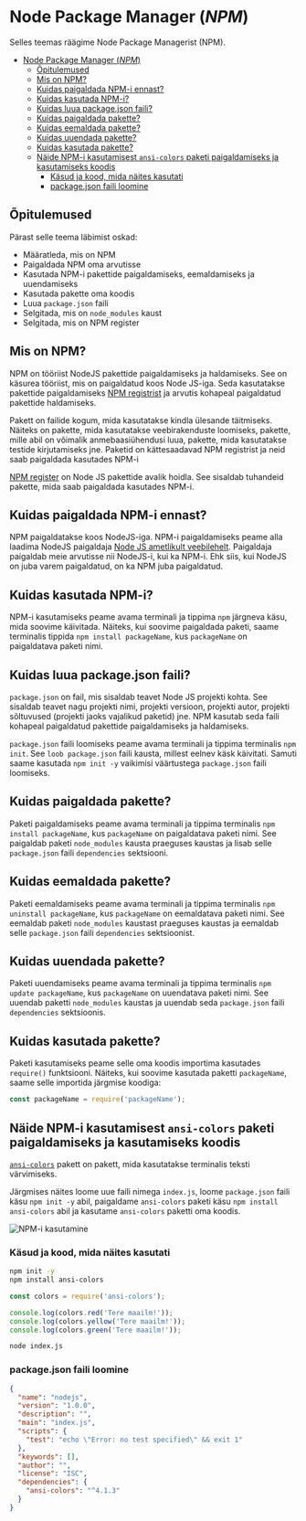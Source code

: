 # Node Package Manager (*NPM*)

Selles teemas räägime Node Package Managerist (NPM).

- [Node Package Manager (*NPM*)](#node-package-manager-npm)
  - [Õpitulemused](#õpitulemused)
  - [Mis on NPM?](#mis-on-npm)
  - [Kuidas paigaldada NPM-i ennast?](#kuidas-paigaldada-npm-i-ennast)
  - [Kuidas kasutada NPM-i?](#kuidas-kasutada-npm-i)
  - [Kuidas luua package.json faili?](#kuidas-luua-packagejson-faili)
  - [Kuidas paigaldada pakette?](#kuidas-paigaldada-pakette)
  - [Kuidas eemaldada pakette?](#kuidas-eemaldada-pakette)
  - [Kuidas uuendada pakette?](#kuidas-uuendada-pakette)
  - [Kuidas kasutada pakette?](#kuidas-kasutada-pakette)
  - [Näide NPM-i kasutamisest `ansi-colors` paketi paigaldamiseks ja kasutamiseks koodis](#näide-npm-i-kasutamisest-ansi-colors-paketi-paigaldamiseks-ja-kasutamiseks-koodis)
    - [Käsud ja kood, mida näites kasutati](#käsud-ja-kood-mida-näites-kasutati)
    - [package.json faili loomine](#packagejson-faili-loomine)

## Õpitulemused

Pärast selle teema läbimist oskad:

- Määratleda, mis on NPM
- Paigaldada NPM oma arvutisse
- Kasutada NPM-i pakettide paigaldamiseks, eemaldamiseks ja uuendamiseks
- Kasutada pakette oma koodis
- Luua `package.json` faili
- Selgitada, mis on `node_modules` kaust
- Selgitada, mis on NPM register

## Mis on NPM?

NPM on tööriist NodeJS pakettide paigaldamiseks ja haldamiseks. See on käsurea tööriist, mis on paigaldatud koos Node JS-iga. Seda kasutatakse pakettide paigaldamiseks [NPM registrist](https://www.npmjs.com/) ja arvutis kohapeal paigaldatud pakettide haldamiseks.

Pakett on failide kogum, mida kasutatakse kindla ülesande täitmiseks. Näiteks on pakette, mida kasutatakse veebirakenduste loomiseks, pakette, mille abil on võimalik anmebaasiühendusi luua, pakette, mida kasutatakse testide kirjutamiseks jne. Paketid on kättesaadavad NPM registrist ja neid saab paigaldada kasutades NPM-i

[NPM register](https://www.npmjs.com/) on Node JS pakettide avalik hoidla. See sisaldab tuhandeid pakette, mida saab paigaldada kasutades NPM-i.

## Kuidas paigaldada NPM-i ennast?

NPM paigaldatakse koos NodeJS-iga. NPM-i paigaldamiseks peame alla laadima NodeJS paigaldaja [Node JS ametlikult veebilehelt](https://nodejs.org/en/download). Paigaldaja paigaldab meie arvutisse nii NodeJS-i, kui ka NPM-i. Ehk siis, kui NodeJS on juba varem paigaldatud, on ka NPM juba paigaldatud.

## Kuidas kasutada NPM-i?

NPM-i kasutamiseks peame avama terminali ja tippima `npm` järgneva käsu, mida soovime käivitada. Näiteks, kui soovime paigaldada paketi, saame terminalis tippida `npm install packageName`, kus `packageName` on paigaldatava paketi nimi.

## Kuidas luua package.json faili?

`package.json` on fail, mis sisaldab teavet Node JS projekti kohta. See sisaldab teavet nagu projekti nimi, projekti versioon, projekti autor, projekti sõltuvused (projekti jaoks vajalikud paketid) jne. NPM kasutab seda faili kohapeal paigaldatud pakettide paigaldamiseks ja haldamiseks.

`package.json` faili loomiseks peame avama terminali ja tippima terminalis `npm init`. See `loob package.json` faili kausta, millest eelnev käsk käivitati. Samuti saame kasutada `npm init -y` vaikimisi väärtustega `package.json` faili loomiseks.

## Kuidas paigaldada pakette?

Paketi paigaldamiseks peame avama terminali ja tippima terminalis `npm install packageName`, kus `packageName` on paigaldatava paketi nimi. See paigaldab paketi `node_modules` kausta praeguses kaustas ja lisab selle `package.json` faili `dependencies` sektsiooni.

## Kuidas eemaldada pakette?

Paketi eemaldamiseks peame avama terminali ja tippima terminalis `npm uninstall packageName`, kus `packageName` on eemaldatava paketi nimi. See eemaldab paketi `node_modules` kaustast praeguses kaustas ja eemaldab selle `package.json` faili `dependencies` sektsioonist.

## Kuidas uuendada pakette?

Paketi uuendamiseks peame avama terminali ja tippima terminalis `npm update packageName`, kus `packageName` on uuendatava paketi nimi. See uuendab paketti `node_modules` kaustas ja uuendab seda `package.json` faili `dependencies` sektsioonis.

## Kuidas kasutada pakette?

Paketi kasutamiseks peame selle oma koodis importima kasutades `require()` funktsiooni. Näiteks, kui soovime kasutada paketti `packageName`, saame selle importida järgmise koodiga:

```javascript
const packageName = require('packageName');
```

## Näide NPM-i kasutamisest `ansi-colors` paketi paigaldamiseks ja kasutamiseks koodis

[`ansi-colors`](https://www.npmjs.com/package/ansi-colors) pakett on pakett, mida kasutatakse terminalis teksti värvimiseks.

Järgmises näites loome uue faili nimega `index.js`, loome `package.json` faili käsu `npm init -y` abil, paigaldame `ansi-colors` paketi käsu `npm install ansi-colors` abil ja kasutame `ansi-colors` paketti oma koodis.

![NPM-i kasutamine](UsingNPM.gif)

### Käsud ja kood, mida näites kasutati

```bash
npm init -y
npm install ansi-colors
```

```javascript
const colors = require('ansi-colors');

console.log(colors.red('Tere maailm!'));
console.log(colors.yellow('Tere maailm!'));
console.log(colors.green('Tere maailm!'));
```

```bash
node index.js
```

### package.json faili loomine

```json
{
  "name": "nodejs",
  "version": "1.0.0",
  "description": "",
  "main": "index.js",
  "scripts": {
    "test": "echo \"Error: no test specified\" && exit 1"
  },
  "keywords": [],
  "author": "",
  "license": "ISC",
  "dependencies": {
    "ansi-colors": "^4.1.3"
  }
}
```